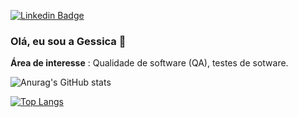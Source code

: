 [![Linkedin Badge](https://img.shields.io/badge/-LinkedIn-blue?style=flat-square&logo=Linkedin&logoColor=white&link=https://www.linkedin.com/in/gessicafelix/)](https://www.linkedin.com/in/gessicafelix/)

###  Olá, eu sou a Gessica 👋 

**Área de interesse** : Qualidade de software (QA), testes de sotware.


![Anurag's GitHub stats](https://github-readme-stats.vercel.app/api?username=GessicaVieira&theme=moltack&show_icons=true)

[![Top Langs](https://github-readme-stats.vercel.app/api/top-langs/?username=GessicaVieira&layout=compact)](https://github.com/anuraghazra/github-readme-stats)




